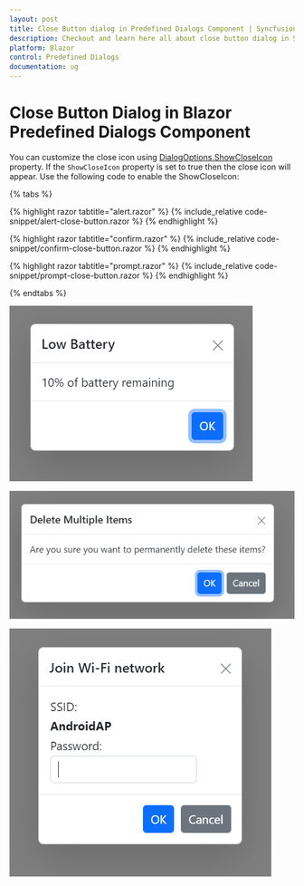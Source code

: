 ```yaml
---
layout: post
title: Close Button dialog in Predefined Dialogs Component | Syncfusion
description: Checkout and learn here all about close button dialog in Syncfusion Blazor Predefined Dialogs component and much more details.
platform: Blazor
control: Predefined Dialogs
documentation: ug
---
```


# Close Button Dialog in Blazor Predefined Dialogs Component

You can customize the close icon using [DialogOptions.ShowCloseIcon](https://help.syncfusion.com/cr/blazor/Syncfusion.Blazor.Popups.DialogOptions.html#Syncfusion_Blazor_Popups_DialogOptions_ShowCloseIcon) property. If the `ShowCloseIcon` property is set to true then the close icon will appear. Use the following code to enable the ShowCloseIcon:

{% tabs %}

{% highlight razor tabtitle="alert.razor" %}
{% include_relative code-snippet/alert-close-button.razor %}
{% endhighlight %}

{% highlight razor tabtitle="confirm.razor" %}
{% include_relative code-snippet/confirm-close-button.razor %}
{% endhighlight %}

{% highlight razor tabtitle="prompt.razor" %}
{% include_relative code-snippet/prompt-close-button.razor %}
{% endhighlight %}

{% endtabs %}

![Alert close icon Dialog](./images/blazor-alert-close-button.png)

![Confirm close icon Dialog](./images/blazor-confirm-close-button.png)

![Prompt close icon Dialog](./images/blazor-prompt-close-button.png)
